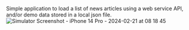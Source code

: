 Simple application to load a list of news articles using a web service API, and/or demo data stored in a local json file. 
![Simulator Screenshot - iPhone 14 Pro - 2024-02-21 at 08 18 45](https://github.com/Krupali810/NewsListApp/assets/16277779/58bf671d-e1c9-4940-a1ab-7b55ad0a5491)
